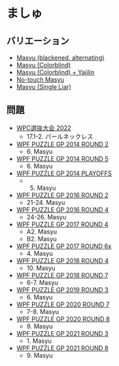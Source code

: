 # ましゅ

## バリエーション
- [Masyu (blackened, alternating)](masyu-blackened-alternating.md)
- [Masyu (Colorblind)](masyu-colorblind.md)
- [Masyu (Colorblind) + Yajilin](masyu-colorblind-yajilin.md)
- [No-touch Masyu](masyu-notouch.md)
- [Masyu (Single Liar)](masyu-singleliar.md)

## 問題
- [WPC選抜大会 2022](../questions/jwpc2022.md)
	- 17.1-2. パールネックレス
- [WPF PUZZLE GP 2014 ROUND 2](../questions/wpfpgp2014-2.md)
	- 6\. Masyu
- [WPF PUZZLE GP 2014 ROUND 5](../questions/wpfpgp2014-5.md)
	- 6\. Masyu
- [WPF PUZZLE GP 2014 PLAYOFFS](../questions/wpfpgp2014-po.md)
	- 5. Masyu
- [WPF PUZZLE GP 2016 ROUND 2](../questions/wpfpgp2016-2.md)
	- 21-24. Masyu
- [WPF PUZZLE GP 2016 ROUND 4](../questions/wpfpgp2016-4.md)
	- 24-26. Masyu
- [WPF PUZZLE GP 2017 ROUND 4](../questions/wpfpgp2017-4.md)
	- A2. Masyu
	- B2. Masyu
- [WPF PUZZLE GP 2017 ROUND 6x](../questions/wpfpgp2017-6x.md)
	- 4\. Masyu
- [WPF PUZZLE GP 2018 ROUND 4](../questions/wpfpgp2018-4.md)
	- 10\. Masyu
- [WPF PUZZLE GP 2018 ROUND 7](../questions/wpfpgp2018-7.md)
	- 6-7. Masyu
- [WPF PUZZLE GP 2019 ROUND 3](../questions/wpfpgp2019-3.md)
	- 6\. Masyu
- [WPF PUZZLE GP 2020 ROUND 7](../questions/wpfpgp2020-7.md)
	- 7-8. Masyu
- [WPF PUZZLE GP 2020 ROUND 8](../questions/wpfpgp2020-8.md)
	- 9\. Masyu
- [WPF PUZZLE GP 2021 ROUND 3](../questions/wpfpgp2021-3.md)
	- 1\. Masyu
- [WPF PUZZLE GP 2021 ROUND 8](../questions/wpfpgp2021-8.md)
	- 9\. Masyu
